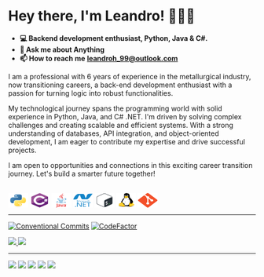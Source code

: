 
# Hey there, I'm Leandro! 👨🏾‍💻
- **💻 Backend development enthusiast, Python, Java & C#.**
- **💬 Ask me about Anything**
- **📫 How to reach me**
**leandroh_99@outlook.com** <a href="mailto:leandroh_99@outlook.com"> </a>

I am a professional with 6 years of experience in the metallurgical industry, now transitioning careers, a back-end development enthusiast with a passion for turning logic into robust functionalities.

My technological journey spans the programming world with solid experience in Python, Java, and C# .NET. I'm driven by solving complex challenges and creating scalable and efficient systems. With a strong understanding of databases, API integration, and object-oriented development, I am eager to contribute my expertise and drive successful projects.

I am open to opportunities and connections in this exciting career transition journey. Let's build a smarter future together!

<div style="display: inline_block"><br>
  <a href="https://python.org" > <img align="center" alt="Leandro-python" height="30" width="40" src="https://raw.githubusercontent.com/devicons/devicon/master/icons/python/python-original.svg"></a>
  <a href="https://learn.microsoft.com/en-us/dotnet/csharp/" > <img align="center" alt="Leandro-C#" height="30" width="40" src="https://raw.githubusercontent.com/devicons/devicon/master/icons/csharp/csharp-original.svg"></a>
   <a href="https://www.java.com/pt-BR/" ><img align="center" alt="Leandro-Java" height="30" width="40" src="https://raw.githubusercontent.com/devicons/devicon/master/icons/java/java-original-wordmark.svg"></a>
  <a href="https://dotnet.microsoft.com/pt-br/" > <img align="center" alt="Leandro-DotNet" height="30" width="40" src="https://raw.githubusercontent.com/devicons/devicon/master/icons/dot-net/dot-net-plain-wordmark.svg"></a>
  <a href="https://www.gnu.org/software/bash/" > <img align="center" alt="Leandro-bash" height="30" width="40" src="https://raw.githubusercontent.com/devicons/devicon/master/icons/bash/bash-original.svg"></a>
  <a href="https://www.linux.org/" > <img align="center" alt="Leandro-linux" height="30" width="40" src="https://raw.githubusercontent.com/devicons/devicon/master/icons/linux/linux-original.svg"></a>
  <a href="https://git-scm.com/" > <img align="center" alt="Leandro-git" height="30" width="40" src="https://raw.githubusercontent.com/devicons/devicon/master/icons/git/git-original.svg"></a>
</div>

---

[![Conventional Commits](https://img.shields.io/badge/Conventional%20Commits-1.0.0-%23FE5196?logo=conventionalcommits&logoColor=white)](https://conventionalcommits.org)
<a href="https://www.codefactor.io/repository/github/leandrohbar/python"><img src="https://www.codefactor.io/repository/github/leandrohbar/python/badge" alt="CodeFactor" /></a>

<a href="https://github.com/leandrohbar?tab=repositories">
<img height=210 src="https://github-readme-stats.vercel.app/api?username=leandrohbar&show_icons=true&theme=merko&bg_color=00000000&hide_border=True&hide_title=True&include_all_commits=True"/>
<img height=210 src="https://github-readme-stats.vercel.app/api/top-langs/?username=leandrohbar&show_icons=true&theme=merko&bg_color=00000000&hide_title=True&hide_border=True&include_all_commits=True"/>
</a>

---

<div>
   <a href="https://www.linkedin.com/in/leandrohbar/" target="_blank"><img src="https://img.shields.io/badge/LinkedIn-0077B5?style=for-the-badge&logo=linkedin&logoColor=white" target="_blank"></a>
   <a href="https://www.twitter.com/leandroh_99" target="_blank"><img src="https://img.shields.io/badge/Twitter-1DA1F2?style=for-the-badge&logo=twitter&logoColor=white" target="_blank"></a>
   <a href="mailto:leandroh_99@outlook.com" target="_blank"><img src="https://img.shields.io/badge/Microsoft_Outlook-0078D4?style=for-the-badge&logo=microsoft-outlook&logoColor=white" target="_blank"></a>
   <a href="https://instagram.com/leandrohbar" target="_blank"><img src="https://img.shields.io/badge/-Instagram-%23E4405F?style=for-the-badge&logo=instagram&logoColor=white" target="_blank"></a>
  <a href="https://www.dio.me/users/leandroh_99" target="_blank"><img src="https://img.shields.io/badge/DIO%20Profile%20-296622?style=for-the-badge" target="_blank"></a>
</div>
